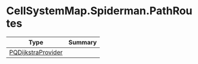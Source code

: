 ﻿
# CellSystemMap.Spiderman.PathRoutes

|Type|Summary|
|----|-------|
|[PQDijkstraProvider](./PQDijkstraProvider.md)||

